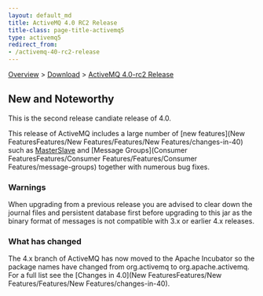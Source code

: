 ```yaml
---
layout: default_md
title: ActiveMQ 4.0 RC2 Release 
title-class: page-title-activemq5
type: activemq5
redirect_from:
- /activemq-40-rc2-release
---
```


[Overview](overview) > [Download](download) > [ActiveMQ 4.0-rc2 Release](activemq-40-rc2-release)

New and Noteworthy
------------------

This is the second release candiate release of 4.0.

This release of ActiveMQ includes a large number of [new features](New FeaturesFeatures/New Features/Features/New Features/changes-in-40) such as [MasterSlave](ClusteringFeatures/Clustering/Features/Clustering/masterslave) and [Message Groups](Consumer FeaturesFeatures/Consumer Features/Features/Consumer Features/message-groups) together with numerous bug fixes.

### Warnings

When upgrading from a previous release you are advised to clear down the journal files and persistent database first before upgrading to this jar as the binary format of messages is not compatible with 3.x or earlier 4.x releases.

### What has changed

The 4.x branch of ActiveMQ has now moved to the Apache Incubator so the package names have changed from org.activemq to org.apache.activemq. For a full list see the [Changes in 4.0](New FeaturesFeatures/New Features/Features/New Features/changes-in-40).